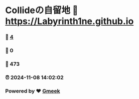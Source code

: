 # Collideの自留地 :link: https://Labyrinth1ne.github.io 
### :page_facing_up: [4](https://Labyrinth1ne.github.io/tag.html) 
### :speech_balloon: 0 
### :hibiscus: 473 
### :alarm_clock: 2024-11-08 14:02:02 
### Powered by :heart: [Gmeek](https://github.com/Meekdai/Gmeek)
